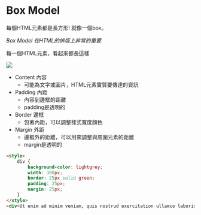 # Box Model

每個HTML元素都是長方形! 就像一個box。

*Box Model 在HTML的排版上非常的重要*

每一個HTML元素，看起來都長這樣

![](https://i.imgur.com/mIXtnWJ.png)


- Content 內容
    - 可能為文字或圖片，HTML元素實質要傳達的資訊
- Padding 內距
    - 內容到邊框的距離
    - padding是透明的
- Border 邊框
    - 包著內距，可以調整樣式寬度顏色
- Margin 外距
    - 邊框外的距離，可以用來調整與周圍元素的距離
    - margin是透明的

```html
<style>
    div {
        background-color: lightgrey;
        width: 300px;
        border: 25px solid green;
        padding: 25px;
        margin: 25px;
    }
</style>
<div>Ut enim ad minim veniam, quis nostrud exercitation ullamco laboris nisi ut aliquip ex ea commodo consequat. Duis aute irure dolor in reprehenderit in voluptate velit esse cillum dolore eu fugiat nulla pariatur. Excepteur sint occaecat cupidatat non proident, sunt in culpa qui officia deserunt mollit anim id est laborum.</div>
```